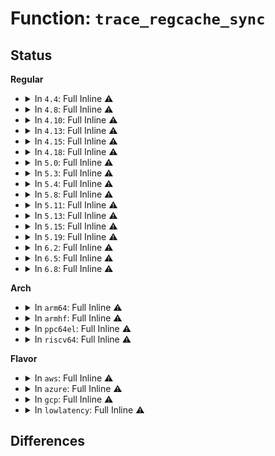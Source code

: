 # Function: <code>trace_regcache_sync</code>

## Status
<b>Regular</b>
<ul>
<li>
<details>
<summary>In <code>4.4</code>: Full Inline ⚠️</summary>

**Collision:** Unique Static

**Inline:** Full

**Transformation:** False

**Instances:**

```
In drivers/base/regmap/regcache.c (ffffffff81567ebf)
Location: drivers/base/regmap/trace.h:117
Inline: True
Inline callers:
  - drivers/base/regmap/regcache.c:regcache_sync
  - drivers/base/regmap/regcache.c:regcache_sync
  - drivers/base/regmap/regcache.c:regcache_sync_region
  - drivers/base/regmap/regcache.c:regcache_sync_region
```
</details>
</li>
<li>
<details>
<summary>In <code>4.8</code>: Full Inline ⚠️</summary>

**Collision:** Unique Static

**Inline:** Full

**Transformation:** False

**Instances:**

```
In drivers/base/regmap/regcache.c (ffffffff815bcc9c)
Location: drivers/base/regmap/trace.h:117
Inline: True
Inline callers:
  - drivers/base/regmap/regcache.c:regcache_sync_region
  - drivers/base/regmap/regcache.c:regcache_sync_region
  - drivers/base/regmap/regcache.c:regcache_sync
  - drivers/base/regmap/regcache.c:regcache_sync
```
</details>
</li>
<li>
<details>
<summary>In <code>4.10</code>: Full Inline ⚠️</summary>

**Collision:** Unique Static

**Inline:** Full

**Transformation:** False

**Instances:**

```
In drivers/base/regmap/regcache.c (ffffffff815ec0ac)
Location: drivers/base/regmap/trace.h:117
Inline: True
Inline callers:
  - drivers/base/regmap/regcache.c:regcache_sync_region
  - drivers/base/regmap/regcache.c:regcache_sync_region
  - drivers/base/regmap/regcache.c:regcache_sync
  - drivers/base/regmap/regcache.c:regcache_sync
```
</details>
</li>
<li>
<details>
<summary>In <code>4.13</code>: Full Inline ⚠️</summary>

**Collision:** Unique Static

**Inline:** Full

**Transformation:** False

**Instances:**

```
In drivers/base/regmap/regcache.c (ffffffff816009ac)
Location: drivers/base/regmap/trace.h:117
Inline: True
Inline callers:
  - drivers/base/regmap/regcache.c:regcache_sync_region
  - drivers/base/regmap/regcache.c:regcache_sync_region
  - drivers/base/regmap/regcache.c:regcache_sync
  - drivers/base/regmap/regcache.c:regcache_sync
```
</details>
</li>
<li>
<details>
<summary>In <code>4.15</code>: Full Inline ⚠️</summary>

**Collision:** Unique Static

**Inline:** Full

**Transformation:** False

**Instances:**

```
In drivers/base/regmap/regcache.c (ffffffff81668d11)
Location: drivers/base/regmap/trace.h:118
Inline: True
Inline callers:
  - drivers/base/regmap/regcache.c:regcache_sync_region
  - drivers/base/regmap/regcache.c:regcache_sync_region
  - drivers/base/regmap/regcache.c:regcache_sync
  - drivers/base/regmap/regcache.c:regcache_sync
```
</details>
</li>
<li>
<details>
<summary>In <code>4.18</code>: Full Inline ⚠️</summary>

**Collision:** Unique Static

**Inline:** Full

**Transformation:** False

**Instances:**

```
In drivers/base/regmap/regcache.c (ffffffff816a4691)
Location: drivers/base/regmap/trace.h:118
Inline: True
Inline callers:
  - drivers/base/regmap/regcache.c:regcache_sync_region
  - drivers/base/regmap/regcache.c:regcache_sync_region
  - drivers/base/regmap/regcache.c:regcache_sync
  - drivers/base/regmap/regcache.c:regcache_sync
```
</details>
</li>
<li>
<details>
<summary>In <code>5.0</code>: Full Inline ⚠️</summary>

**Collision:** Unique Static

**Inline:** Full

**Transformation:** False

**Instances:**

```
In drivers/base/regmap/regcache.c (ffffffff816c51d1)
Location: drivers/base/regmap/trace.h:118
Inline: True
Inline callers:
  - drivers/base/regmap/regcache.c:regcache_sync_region
  - drivers/base/regmap/regcache.c:regcache_sync_region
  - drivers/base/regmap/regcache.c:regcache_sync_region
  - drivers/base/regmap/regcache.c:regcache_sync_region
  - drivers/base/regmap/regcache.c:regcache_sync
  - drivers/base/regmap/regcache.c:regcache_sync
  - drivers/base/regmap/regcache.c:regcache_sync
  - drivers/base/regmap/regcache.c:regcache_sync
```
</details>
</li>
<li>
<details>
<summary>In <code>5.3</code>: Full Inline ⚠️</summary>

**Collision:** Unique Static

**Inline:** Full

**Transformation:** False

**Instances:**

```
In drivers/base/regmap/regcache.c (ffffffff81700134)
Location: drivers/base/regmap/trace.h:118
Inline: True
Inline callers:
  - drivers/base/regmap/regcache.c:regcache_sync_region
  - drivers/base/regmap/regcache.c:regcache_sync_region
  - drivers/base/regmap/regcache.c:regcache_sync_region
  - drivers/base/regmap/regcache.c:regcache_sync_region
  - drivers/base/regmap/regcache.c:regcache_sync
  - drivers/base/regmap/regcache.c:regcache_sync
  - drivers/base/regmap/regcache.c:regcache_sync
  - drivers/base/regmap/regcache.c:regcache_sync
```
</details>
</li>
<li>
<details>
<summary>In <code>5.4</code>: Full Inline ⚠️</summary>

**Collision:** Unique Static

**Inline:** Full

**Transformation:** False

**Instances:**

```
In drivers/base/regmap/regcache.c (ffffffff817244b4)
Location: drivers/base/regmap/trace.h:118
Inline: True
Inline callers:
  - drivers/base/regmap/regcache.c:regcache_sync_region
  - drivers/base/regmap/regcache.c:regcache_sync_region
  - drivers/base/regmap/regcache.c:regcache_sync_region
  - drivers/base/regmap/regcache.c:regcache_sync_region
  - drivers/base/regmap/regcache.c:regcache_sync
  - drivers/base/regmap/regcache.c:regcache_sync
  - drivers/base/regmap/regcache.c:regcache_sync
  - drivers/base/regmap/regcache.c:regcache_sync
```
</details>
</li>
<li>
<details>
<summary>In <code>5.8</code>: Full Inline ⚠️</summary>

**Collision:** Unique Static

**Inline:** Full

**Transformation:** False

**Instances:**

```
In drivers/base/regmap/regcache.c (ffffffff817e00a4)
Location: drivers/base/regmap/trace.h:118
Inline: True
Inline callers:
  - drivers/base/regmap/regcache.c:regcache_sync_region
  - drivers/base/regmap/regcache.c:regcache_sync_region
  - drivers/base/regmap/regcache.c:regcache_sync_region
  - drivers/base/regmap/regcache.c:regcache_sync_region
  - drivers/base/regmap/regcache.c:regcache_sync
  - drivers/base/regmap/regcache.c:regcache_sync
  - drivers/base/regmap/regcache.c:regcache_sync
  - drivers/base/regmap/regcache.c:regcache_sync
```
</details>
</li>
<li>
<details>
<summary>In <code>5.11</code>: Full Inline ⚠️</summary>

**Collision:** Unique Static

**Inline:** Full

**Transformation:** False

**Instances:**

```
In drivers/base/regmap/regcache.c (ffffffff817f4fa7)
Location: drivers/base/regmap/trace.h:118
Inline: True
Inline callers:
  - drivers/base/regmap/regcache.c:regcache_sync_region
  - drivers/base/regmap/regcache.c:regcache_sync_region
  - drivers/base/regmap/regcache.c:regcache_sync_region
  - drivers/base/regmap/regcache.c:regcache_sync_region
  - drivers/base/regmap/regcache.c:regcache_sync
  - drivers/base/regmap/regcache.c:regcache_sync
  - drivers/base/regmap/regcache.c:regcache_sync
  - drivers/base/regmap/regcache.c:regcache_sync
```
</details>
</li>
<li>
<details>
<summary>In <code>5.13</code>: Full Inline ⚠️</summary>

**Collision:** Unique Static

**Inline:** Full

**Transformation:** False

**Instances:**

```
In drivers/base/regmap/regcache.c (ffffffff817d98b7)
Location: drivers/base/regmap/trace.h:118
Inline: True
Inline callers:
  - drivers/base/regmap/regcache.c:regcache_sync_region
  - drivers/base/regmap/regcache.c:regcache_sync_region
  - drivers/base/regmap/regcache.c:regcache_sync_region
  - drivers/base/regmap/regcache.c:regcache_sync_region
  - drivers/base/regmap/regcache.c:regcache_sync
  - drivers/base/regmap/regcache.c:regcache_sync
  - drivers/base/regmap/regcache.c:regcache_sync
  - drivers/base/regmap/regcache.c:regcache_sync
```
</details>
</li>
<li>
<details>
<summary>In <code>5.15</code>: Full Inline ⚠️</summary>

**Collision:** Unique Static

**Inline:** Full

**Transformation:** False

**Instances:**

```
In drivers/base/regmap/regcache.c (ffffffff81864fd0)
Location: drivers/base/regmap/trace.h:118
Inline: True
Inline callers:
  - drivers/base/regmap/regcache.c:regcache_sync_region
  - drivers/base/regmap/regcache.c:regcache_sync_region
  - drivers/base/regmap/regcache.c:regcache_sync_region
  - drivers/base/regmap/regcache.c:regcache_sync_region
  - drivers/base/regmap/regcache.c:regcache_sync
  - drivers/base/regmap/regcache.c:regcache_sync
  - drivers/base/regmap/regcache.c:regcache_sync
  - drivers/base/regmap/regcache.c:regcache_sync
```
</details>
</li>
<li>
<details>
<summary>In <code>5.19</code>: Full Inline ⚠️</summary>

**Collision:** Unique Static

**Inline:** Full

**Transformation:** False

**Instances:**

```
In drivers/base/regmap/regcache.c (ffffffff819ad481)
Location: drivers/base/regmap/trace.h:118
Inline: True
Inline callers:
  - drivers/base/regmap/regcache.c:regcache_sync_region
  - drivers/base/regmap/regcache.c:regcache_sync_region
  - drivers/base/regmap/regcache.c:regcache_sync_region
  - drivers/base/regmap/regcache.c:regcache_sync_region
  - drivers/base/regmap/regcache.c:regcache_sync
  - drivers/base/regmap/regcache.c:regcache_sync
  - drivers/base/regmap/regcache.c:regcache_sync
  - drivers/base/regmap/regcache.c:regcache_sync
```
</details>
</li>
<li>
<details>
<summary>In <code>6.2</code>: Full Inline ⚠️</summary>

**Collision:** Unique Static

**Inline:** Full

**Transformation:** False

**Instances:**

```
In drivers/base/regmap/regcache.c (ffffffff81b20d61)
Location: drivers/base/regmap/trace.h:152
Inline: True
Inline callers:
  - drivers/base/regmap/regcache.c:regcache_sync_region
  - drivers/base/regmap/regcache.c:regcache_sync_region
  - drivers/base/regmap/regcache.c:regcache_sync_region
  - drivers/base/regmap/regcache.c:regcache_sync_region
  - drivers/base/regmap/regcache.c:regcache_sync
  - drivers/base/regmap/regcache.c:regcache_sync
  - drivers/base/regmap/regcache.c:regcache_sync
  - drivers/base/regmap/regcache.c:regcache_sync
```
</details>
</li>
<li>
<details>
<summary>In <code>6.5</code>: Full Inline ⚠️</summary>

**Collision:** Unique Static

**Inline:** Full

**Transformation:** False

**Instances:**

```
In drivers/base/regmap/regcache.c (ffffffff81b6ffe1)
Location: drivers/base/regmap/trace.h:152
Inline: True
Inline callers:
  - drivers/base/regmap/regcache.c:regcache_sync_region
  - drivers/base/regmap/regcache.c:regcache_sync_region
  - drivers/base/regmap/regcache.c:regcache_sync_region
  - drivers/base/regmap/regcache.c:regcache_sync_region
  - drivers/base/regmap/regcache.c:regcache_sync
  - drivers/base/regmap/regcache.c:regcache_sync
  - drivers/base/regmap/regcache.c:regcache_sync
  - drivers/base/regmap/regcache.c:regcache_sync
```
</details>
</li>
<li>
<details>
<summary>In <code>6.8</code>: Full Inline ⚠️</summary>

**Collision:** Unique Static

**Inline:** Full

**Transformation:** False

**Instances:**

```
In drivers/base/regmap/regcache.c (ffffffff81bc3d21)
Location: drivers/base/regmap/trace.h:152
Inline: True
Inline callers:
  - drivers/base/regmap/regcache.c:regcache_sync_region
  - drivers/base/regmap/regcache.c:regcache_sync_region
  - drivers/base/regmap/regcache.c:regcache_sync_region
  - drivers/base/regmap/regcache.c:regcache_sync_region
  - drivers/base/regmap/regcache.c:regcache_sync
  - drivers/base/regmap/regcache.c:regcache_sync
  - drivers/base/regmap/regcache.c:regcache_sync
  - drivers/base/regmap/regcache.c:regcache_sync
```
</details>
</li>
</ul>
<b>Arch</b>
<ul>
<li>
<details>
<summary>In <code>arm64</code>: Full Inline ⚠️</summary>

**Collision:** Unique Static

**Inline:** Full

**Transformation:** False

**Instances:**

```
In drivers/base/regmap/regcache.c (ffff8000109191b8)
Location: drivers/base/regmap/trace.h:118
Inline: True
Inline callers:
  - drivers/base/regmap/regcache.c:regcache_sync_region
  - drivers/base/regmap/regcache.c:regcache_sync_region
  - drivers/base/regmap/regcache.c:regcache_sync_region
  - drivers/base/regmap/regcache.c:regcache_sync_region
  - drivers/base/regmap/regcache.c:regcache_sync
  - drivers/base/regmap/regcache.c:regcache_sync
  - drivers/base/regmap/regcache.c:regcache_sync
  - drivers/base/regmap/regcache.c:regcache_sync
```
</details>
</li>
<li>
<details>
<summary>In <code>armhf</code>: Full Inline ⚠️</summary>

**Collision:** Unique Static

**Inline:** Full

**Transformation:** False

**Instances:**

```
In drivers/base/regmap/regcache.c (c09fedf8)
Location: drivers/base/regmap/trace.h:118
Inline: True
Inline callers:
  - drivers/base/regmap/regcache.c:regcache_sync_region
  - drivers/base/regmap/regcache.c:regcache_sync_region
  - drivers/base/regmap/regcache.c:regcache_sync_region
  - drivers/base/regmap/regcache.c:regcache_sync_region
  - drivers/base/regmap/regcache.c:regcache_sync
  - drivers/base/regmap/regcache.c:regcache_sync
  - drivers/base/regmap/regcache.c:regcache_sync
  - drivers/base/regmap/regcache.c:regcache_sync
```
</details>
</li>
<li>
<details>
<summary>In <code>ppc64el</code>: Full Inline ⚠️</summary>

**Collision:** Unique Static

**Inline:** Full

**Transformation:** False

**Instances:**

```
In drivers/base/regmap/regcache.c (c0000000009bcc28)
Location: drivers/base/regmap/trace.h:118
Inline: True
Inline callers:
  - drivers/base/regmap/regcache.c:regcache_sync_region
  - drivers/base/regmap/regcache.c:regcache_sync_region
  - drivers/base/regmap/regcache.c:regcache_sync_region
  - drivers/base/regmap/regcache.c:regcache_sync_region
  - drivers/base/regmap/regcache.c:regcache_sync
  - drivers/base/regmap/regcache.c:regcache_sync
  - drivers/base/regmap/regcache.c:regcache_sync
  - drivers/base/regmap/regcache.c:regcache_sync
```
</details>
</li>
<li>
<details>
<summary>In <code>riscv64</code>: Full Inline ⚠️</summary>

**Collision:** Unique Static

**Inline:** Full

**Transformation:** False

**Instances:**

```
In drivers/base/regmap/regcache.c (ffffffe000599466)
Location: drivers/base/regmap/trace.h:118
Inline: True
Inline callers:
  - drivers/base/regmap/regcache.c:regcache_sync_region
  - drivers/base/regmap/regcache.c:regcache_sync_region
  - drivers/base/regmap/regcache.c:regcache_sync_region
  - drivers/base/regmap/regcache.c:regcache_sync_region
  - drivers/base/regmap/regcache.c:regcache_sync
  - drivers/base/regmap/regcache.c:regcache_sync
  - drivers/base/regmap/regcache.c:regcache_sync
  - drivers/base/regmap/regcache.c:regcache_sync
```
</details>
</li>
</ul>
<b>Flavor</b>
<ul>
<li>
<details>
<summary>In <code>aws</code>: Full Inline ⚠️</summary>

**Collision:** Unique Static

**Inline:** Full

**Transformation:** False

**Instances:**

```
In drivers/base/regmap/regcache.c (ffffffff816ea7e4)
Location: drivers/base/regmap/trace.h:118
Inline: True
Inline callers:
  - drivers/base/regmap/regcache.c:regcache_sync_region
  - drivers/base/regmap/regcache.c:regcache_sync_region
  - drivers/base/regmap/regcache.c:regcache_sync_region
  - drivers/base/regmap/regcache.c:regcache_sync_region
  - drivers/base/regmap/regcache.c:regcache_sync
  - drivers/base/regmap/regcache.c:regcache_sync
  - drivers/base/regmap/regcache.c:regcache_sync
  - drivers/base/regmap/regcache.c:regcache_sync
```
</details>
</li>
<li>
<details>
<summary>In <code>azure</code>: Full Inline ⚠️</summary>

**Collision:** Unique Static

**Inline:** Full

**Transformation:** False

**Instances:**

```
In drivers/base/regmap/regcache.c (ffffffff816c4e24)
Location: drivers/base/regmap/trace.h:118
Inline: True
Inline callers:
  - drivers/base/regmap/regcache.c:regcache_sync_region
  - drivers/base/regmap/regcache.c:regcache_sync_region
  - drivers/base/regmap/regcache.c:regcache_sync_region
  - drivers/base/regmap/regcache.c:regcache_sync_region
  - drivers/base/regmap/regcache.c:regcache_sync
  - drivers/base/regmap/regcache.c:regcache_sync
  - drivers/base/regmap/regcache.c:regcache_sync
  - drivers/base/regmap/regcache.c:regcache_sync
```
</details>
</li>
<li>
<details>
<summary>In <code>gcp</code>: Full Inline ⚠️</summary>

**Collision:** Unique Static

**Inline:** Full

**Transformation:** False

**Instances:**

```
In drivers/base/regmap/regcache.c (ffffffff81717974)
Location: drivers/base/regmap/trace.h:118
Inline: True
Inline callers:
  - drivers/base/regmap/regcache.c:regcache_sync_region
  - drivers/base/regmap/regcache.c:regcache_sync_region
  - drivers/base/regmap/regcache.c:regcache_sync_region
  - drivers/base/regmap/regcache.c:regcache_sync_region
  - drivers/base/regmap/regcache.c:regcache_sync
  - drivers/base/regmap/regcache.c:regcache_sync
  - drivers/base/regmap/regcache.c:regcache_sync
  - drivers/base/regmap/regcache.c:regcache_sync
```
</details>
</li>
<li>
<details>
<summary>In <code>lowlatency</code>: Full Inline ⚠️</summary>

**Collision:** Unique Static

**Inline:** Full

**Transformation:** False

**Instances:**

```
In drivers/base/regmap/regcache.c (ffffffff81732ca4)
Location: drivers/base/regmap/trace.h:118
Inline: True
Inline callers:
  - drivers/base/regmap/regcache.c:regcache_sync_region
  - drivers/base/regmap/regcache.c:regcache_sync_region
  - drivers/base/regmap/regcache.c:regcache_sync_region
  - drivers/base/regmap/regcache.c:regcache_sync_region
  - drivers/base/regmap/regcache.c:regcache_sync
  - drivers/base/regmap/regcache.c:regcache_sync
  - drivers/base/regmap/regcache.c:regcache_sync
  - drivers/base/regmap/regcache.c:regcache_sync
```
</details>
</li>
</ul>

## Differences
